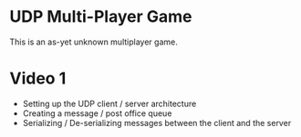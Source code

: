 # UDP Multi-Player Game
This is an as-yet unknown multiplayer game. 

# Video 1
- Setting up the UDP client / server architecture
- Creating a message / post office queue
- Serializing / De-serializing messages between the client and the server